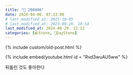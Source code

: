 ```yaml
---
title: "🌱 200406"
date: 2020-04-06. 07:33:00
# last_modified_at: 2021-10-05
# last_modified_at: 2023-08-26. 10:54
last_modified_at: 2024-08-29. 22:22
categories: [🪨Stone, 🌱DayStone]
---
```

{% include custom/old-post.html %}

{% include embed/youtube.html id = "Rvd3wuAU5ww" %}

뒤틀린 것도 좋아한다  

